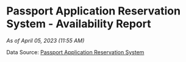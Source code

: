 # Passport Application Reservation System - Availability Report

*As of April 05, 2023 (11:55 AM)*

Data Source: [Passport Application Reservation System](https://eservices.immigration.gov.lk:8443/appointment/pages/reservationApplication.xhtml)